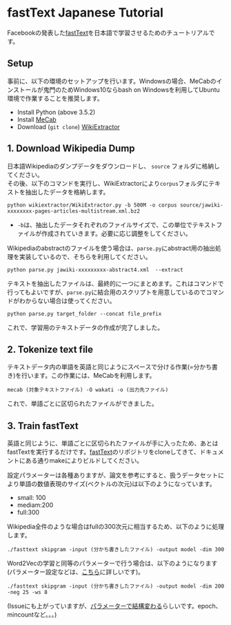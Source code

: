 # fastText Japanese Tutorial

Facebookの発表した[fastText](https://github.com/facebookresearch/fastText)を日本語で学習させるためのチュートリアルです。

## Setup

事前に、以下の環境のセットアップを行います。Windowsの場合、MeCabのインストールが鬼門のためWindows10ならbash on Windowsを利用してUbuntu環境で作業することを推奨します。

* Install Python (above 3.5.2)
* Install [MeCab](http://taku910.github.io/mecab/)
* Download (`git clone`) [WikiExtractor](https://github.com/attardi/wikiextractor)

## 1. Download Wikipedia Dump

日本語Wikipediaのダンプデータをダウンロードし、 `source` フォルダに格納してください。  
その後、以下のコマンドを実行し、WikiExtractorにより`corpus`フォルダにテキストを抽出したデータを格納します。

```
python wikiextractor/WikiExtractor.py -b 500M -o corpus source/jawiki-xxxxxxxx-pages-articles-multistream.xml.bz2
```

* `-b`は、抽出したデータそれぞれのファイルサイズで、この単位でテキストファイルが作成されていきます。必要に応じ調整をしてください。

Wikipediaのabstractのファイルを使う場合は、`parse.py`にabstract用の抽出処理を実装しているので、そちらを利用してください。

```
python parse.py jawiki-xxxxxxxxx-abstract4.xml  --extract
```

テキストを抽出したファイルは、最終的に一つにまとめます。これはコマンドで行ってもよいですが、`parse.py`に結合用のスクリプトを用意しているのでコマンドがわからない場合は使ってください。

```
python parse.py target_folder --concat file_prefix
```

これで、学習用のテキストデータの作成が完了しました。

## 2. Tokenize text file

テキストデータ内の単語を英語と同じようにスペースで分ける作業(=分かち書き)を行います。この作業には、MeCabを利用します。

```
mecab (対象テキストファイル) -O wakati -o (出力先ファイル)
```

これで、単語ごとに区切られたファイルができました。

## 3. Train fastText

英語と同じように、単語ごとに区切られたファイルが手に入ったため、あとはfastTextを実行するだけです。[fastText](https://github.com/facebookresearch/fastText)のリポジトリをcloneしてきて、ドキュメントにある通りmakeによりビルドしてください。

設定パラメーターは各種ありますが、論文を参考にすると、扱うデータセットにより単語の数値表現のサイズ(ベクトルの次元)は以下のようになっています。

* small: 100
* mediam:200
* full:300

Wikipedia全件のような場合はfullの300次元に相当するため、以下のように処理します。

```
./fasttext skipgram -input (分かち書きしたファイル) -output model -dim 300
```

Word2Vecの学習と同等のパラメーターで行う場合は、以下のようになります(パラメーター設定などは、[こちら](http://aial.shiroyagi.co.jp/2015/12/word2vec/)に詳しいです)。

```
./fasttext skipgram -input (分かち書きしたファイル) -output model -dim 200 -neg 25 -ws 8
```

(Issueにも上がっていますが、[パラメーターで結構変わる](https://github.com/facebookresearch/fastText/issues/5)らしいです。epoch、mincountなど。。。)






